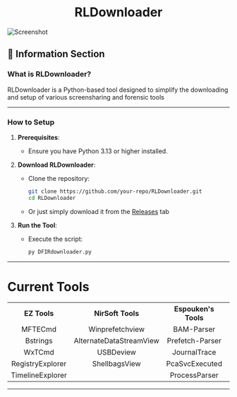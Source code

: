 
<h1 align="center">RLDownloader</h1>

![Screenshot](https://private-user-images.githubusercontent.com/198876530/421555010-5aca3def-4204-407f-8f88-585e725d695d.png?jwt=eyJhbGciOiJIUzI1NiIsInR5cCI6IkpXVCJ9.eyJpc3MiOiJnaXRodWIuY29tIiwiYXVkIjoicmF3LmdpdGh1YnVzZXJjb250ZW50LmNvbSIsImtleSI6ImtleTUiLCJleHAiOjE3NDE3ODExNTMsIm5iZiI6MTc0MTc4MDg1MywicGF0aCI6Ii8xOTg4NzY1MzAvNDIxNTU1MDEwLTVhY2EzZGVmLTQyMDQtNDA3Zi04Zjg4LTU4NWU3MjVkNjk1ZC5wbmc_WC1BbXotQWxnb3JpdGhtPUFXUzQtSE1BQy1TSEEyNTYmWC1BbXotQ3JlZGVudGlhbD1BS0lBVkNPRFlMU0E1M1BRSzRaQSUyRjIwMjUwMzEyJTJGdXMtZWFzdC0xJTJGczMlMkZhd3M0X3JlcXVlc3QmWC1BbXotRGF0ZT0yMDI1MDMxMlQxMjAwNTNaJlgtQW16LUV4cGlyZXM9MzAwJlgtQW16LVNpZ25hdHVyZT0wMmEyNDhhZTlkYWZjNTBjYTBjN2QyYWM1NDY1OGIxMjFjNzRjYTAyZWFkYWVkNGZmNzIyMjM2YzQyZDM4ZGEwJlgtQW16LVNpZ25lZEhlYWRlcnM9aG9zdCJ9.CNMmJ3xHek-1HRoj-f04-foVh1IYHxu89UK5TtLOFBg)


## 📝 **Information Section**

### **What is RLDownloader?**
RLDownloader is a Python-based tool designed to simplify the downloading and setup of various screensharing and forensic tools

---

### **How to Setup**

1. **Prerequisites**:	
   - Ensure you have Python 3.13 or higher installed.

2. **Download RLDownloader**:
   - Clone the repository:
     ```bash
     git clone https://github.com/your-repo/RLDownloader.git
     cd RLDownloader
     ```
    - Or just simply download it from the [Releases](https://github.com/ElliotZaychik/RLDownloader/releases) tab

3. **Run the Tool**:
   - Execute the script:
     ```bash
     py DFIRdownloader.py
     ```

---

<h1 align="left">Current Tools</h1>

<table align="center">
  <tr>
    <th align="center">EZ Tools</th>
    <th align="center">NirSoft Tools</th>
    <th align="center">Espouken's Tools</th>
    <th align="center">Miscellaneous</th>
  </tr>
  <tr>
    <td align="center">MFTECmd</td>
    <td align="center">Winprefetchview</td>
    <td align="center">BAM-Parser</td>
    <td align="center">Hayabusa</td>
  </tr>
  <tr>
    <td align="center">Bstrings</td>
    <td align="center">AlternateDataStreamView</td>
    <td align="center">Prefetch-Parser</td>
    <td align="center"></td>
  </tr>
  <tr>
    <td align="center">WxTCmd</td>
    <td align="center">USBDeview</td>
    <td align="center">JournalTrace</td>
    <td align="center"></td>
  </tr>
  <tr>
    <td align="center">RegistryExplorer</td>
    <td align="center">ShellbagsView</td>
    <td align="center">PcaSvcExecuted</td>
    <td align="center"></td>
  </tr>
  <tr>
    <td align="center">TimelineExplorer</td>
    <td align="center"></td>
    <td align="center">ProcessParser</td>
    <td align="center"></td>
  </tr>
</table>

---
